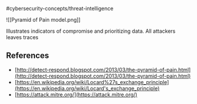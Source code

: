 #cybersecurity-concepts/threat-intelligence 

![[Pyramid of Pain model.png]]

Illustrates indicators of compromise and prioritizing data. All attackers leaves traces 


## References 
- [http://detect-respond.blogspot.com/2013/03/the-pyramid-of-pain.html](http://detect-respond.blogspot.com/2013/03/the-pyramid-of-pain.html)
- [https://en.wikipedia.org/wiki/Locard%27s_exchange_principle](https://en.wikipedia.org/wiki/Locard's_exchange_principle)
- [https://attack.mitre.org/](https://attack.mitre.org/)